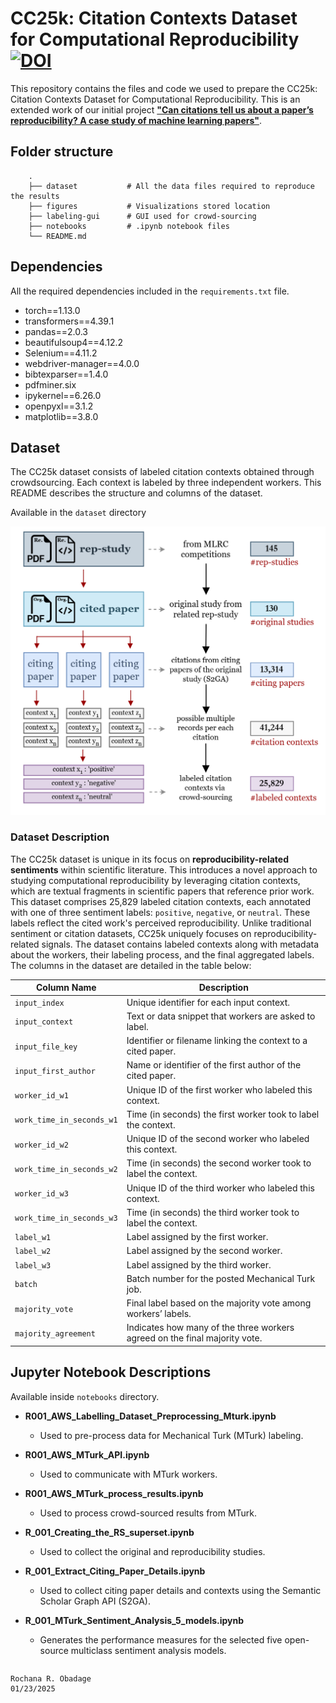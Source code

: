 # CC25k: Citation Contexts Dataset for Computational Reproducibility [![DOI](https://img.shields.io/badge/DOI-10.17605%2FOSF.IO%2F4H8WU-blue)](https://doi.org/10.17605/OSF.IO/4H8WU)

This repository contains the files and code we used to prepare the CC25k: Citation Contexts Dataset for Computational Reproducibility. This is an extended work of our initial project [<b>"Can citations tell us about a paper’s reproducibility? A
case study of machine learning papers"</b>](https://github.com/lamps-lab/ccair-ai-reproducibility).

## Folder structure 
```
    .
    ├── dataset           # All the data files required to reproduce the results
    ├── figures           # Visualizations stored location
    ├── labeling-gui      # GUI used for crowd-sourcing
    ├── notebooks         # .ipynb notebook files
    └── README.md
```

## Dependencies ##
All the required dependencies included in the `requirements.txt` file. 

* torch==1.13.0
* transformers==4.39.1
* pandas==2.0.3
* beautifulsoup4==4.12.2
* Selenium==4.11.2
* webdriver-manager==4.0.0
* bibtexparser==1.4.0
* pdfminer.six
* ipykernel==6.26.0
* openpyxl==3.1.2
* matplotlib==3.8.0

## Dataset ##
The CC25k dataset consists of labeled citation contexts obtained through crowdsourcing. Each context is labeled by three independent workers. This README describes the structure and columns of the dataset.

Available in the `dataset` directory

![alt text](figures/citaion_contexts_relationships_long.png "Citation Contexts for AI Reproducibility - Dataset")

### Dataset Description

The CC25k dataset is unique in its focus on **reproducibility-related sentiments** within scientific literature. This introduces a novel approach to studying computational reproducibility by leveraging citation contexts, which are textual fragments in scientific papers that reference prior work. This dataset comprises 25,829 labeled citation contexts, each annotated with one of three sentiment labels: `positive`, `negative`, or `neutral`. These labels reflect the cited work's perceived reproducibility. Unlike traditional sentiment or citation datasets, CC25k uniquely focuses on reproducibility-related signals. 
The dataset contains labeled contexts along with metadata about the workers, their labeling process, and the final aggregated labels. The columns in the dataset are detailed in the table below:  


| **Column Name**             | **Description**                                                                 |
|-----------------------------|-------------------------------------------------------------------------------|
| `input_index`               | Unique identifier for each input context.                                     |
| `input_context`             | Text or data snippet that workers are asked to label.                        |
| `input_file_key`            | Identifier or filename linking the context to a cited paper.                 |
| `input_first_author`        | Name or identifier of the first author of the cited paper.                   |
| `worker_id_w1`              | Unique ID of the first worker who labeled this context.                      |
| `work_time_in_seconds_w1`   | Time (in seconds) the first worker took to label the context.                |
| `worker_id_w2`              | Unique ID of the second worker who labeled this context.                     |
| `work_time_in_seconds_w2`   | Time (in seconds) the second worker took to label the context.               |
| `worker_id_w3`              | Unique ID of the third worker who labeled this context.                      |
| `work_time_in_seconds_w3`   | Time (in seconds) the third worker took to label the context.                |
| `label_w1`                  | Label assigned by the first worker.                                          |
| `label_w2`                  | Label assigned by the second worker.                                         |
| `label_w3`                  | Label assigned by the third worker.                                          |
| `batch`                     | Batch number for the posted Mechanical Turk job.                             |
| `majority_vote`             | Final label based on the majority vote among workers’ labels.                |
| `majority_agreement`        | Indicates how many of the three workers agreed on the final majority vote.   |


## Jupyter Notebook Descriptions ##

Available inside `notebooks` directory.

- **R001_AWS_Labelling_Dataset_Preprocessing_Mturk.ipynb**
	- Used to pre-process data for Mechanical Turk (MTurk) labeling.

- **R001_AWS_MTurk_API.ipynb**
	- Used to communicate with MTurk workers.

- **R001_AWS_MTurk_process_results.ipynb**
	- Used to process crowd-sourced results from MTurk.

- **R_001_Creating_the_RS_superset.ipynb**
	- Used to collect the original and reproducibility studies.

- **R_001_Extract_Citing_Paper_Details.ipynb**
	- Used to collect citing paper details and contexts using the Semantic Scholar Graph API (S2GA).

- **R_001_MTurk_Sentiment_Analysis_5_models.ipynb**
	- Generates the performance measures for the selected five open-source multiclass sentiment analysis models.

<!-- ## Citation ## -->

```BibTeX

```

```
Rochana R. Obadage
01/23/2025
```